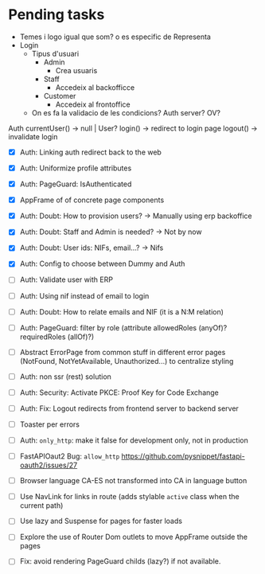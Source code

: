 # Pending tasks

- Temes i logo igual que som? o es especific de Representa
- Login
    - Tipus d'usuari
        - Admin
            - Crea usuaris
        - Staff
            - Accedeix al backofficce
        - Customer
            - Accedeix al frontoffice
    - On es fa la validacio de les condicions? Auth server? OV?

Auth
    currentUser() -> null | User?
    login() -> redirect to login page
    logout() -> invalidate login

- [x] Auth: Linking auth redirect back to the web
- [x] Auth: Uniformize profile attributes
- [x] Auth: PageGuard: IsAuthenticated
- [x] AppFrame of of concrete page components
- [x] Auth: Doubt: How to provision users? -> Manually using erp backoffice
- [x] Auth: Doubt: Staff and Admin is needed? -> Not by now
- [x] Auth: Doubt: User ids: NIFs, email...? -> Nifs
- [x] Auth: Config to choose between Dummy and Auth

- [ ] Auth: Validate user with ERP
- [ ] Auth: Using nif instead of email to login
- [ ] Auth: Doubt: How to relate emails and NIF (it is a N:M relation)
- [ ] Auth: PageGuard: filter by role (attribute allowedRoles (anyOf)? requiredRoles (allOf)?)
- [ ] Abstract ErrorPage from common stuff in different error pages (NotFound, NotYetAvailable, Unauthorized...) to centralize styling

- [ ] Auth: non ssr (rest) solution
- [ ] Auth: Security: Activate PKCE: Proof Key for Code Exchange
- [ ] Auth: Fix: Logout redirects from frontend server to backend server
- [ ] Toaster per errors
- [ ] Auth: `only_http`: make it false for development only, not in production
- [ ] FastAPIOaut2 Bug: `allow_http` https://github.com/pysnippet/fastapi-oauth2/issues/27
- [ ] Browser language CA-ES not transformed into CA in language button
- [ ] Use NavLink for links in route (adds stylable `active` class when the current path)
- [ ] Use lazy and Suspense for pages for faster loads
- [ ] Explore the use of Router Dom outlets to move AppFrame outside the pages
- [ ] Fix: avoid rendering PageGuard childs (lazy?) if not available.


